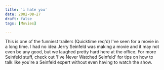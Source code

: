 ```yaml
---
title: 'i hate you'
date: 2002-08-27
draft: false
tags: [Movies]

---
```


This is one of the funniest trailers (Quicktime req'd) I've seen for a movie in a long time. I had no idea Jerry Seinfeld was making a movie and it may not even be any good, but we laughed pretty hard here at the office. For more Seinfeld stuff, check out 'I've Never Watched Seinfeld' for tips on how to talk like you're a Seinfeld expert without even having to watch the show.